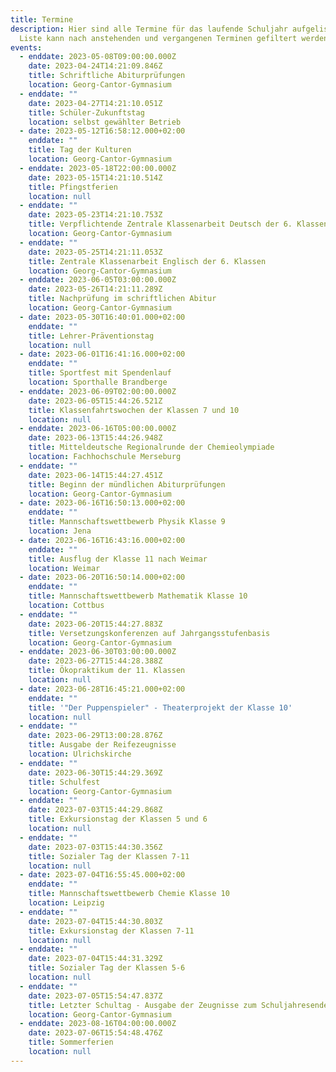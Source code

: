 ```yaml
---
title: Termine
description: Hier sind alle Termine für das laufende Schuljahr aufgelistet. Die
  Liste kann nach anstehenden und vergangenen Terminen gefiltert werden.
events:
  - enddate: 2023-05-08T09:00:00.000Z
    date: 2023-04-24T14:21:09.846Z
    title: Schriftliche Abiturprüfungen
    location: Georg-Cantor-Gymnasium
  - enddate: ""
    date: 2023-04-27T14:21:10.051Z
    title: Schüler-Zukunftstag
    location: selbst gewählter Betrieb
  - date: 2023-05-12T16:58:12.000+02:00
    enddate: ""
    title: Tag der Kulturen
    location: Georg-Cantor-Gymnasium
  - enddate: 2023-05-18T22:00:00.000Z
    date: 2023-05-15T14:21:10.514Z
    title: Pfingstferien
    location: null
  - enddate: ""
    date: 2023-05-23T14:21:10.753Z
    title: Verpflichtende Zentrale Klassenarbeit Deutsch der 6. Klassen
    location: Georg-Cantor-Gymnasium
  - enddate: ""
    date: 2023-05-25T14:21:11.053Z
    title: Zentrale Klassenarbeit Englisch der 6. Klassen
    location: Georg-Cantor-Gymnasium
  - enddate: 2023-06-05T03:00:00.000Z
    date: 2023-05-26T14:21:11.289Z
    title: Nachprüfung im schriftlichen Abitur
    location: Georg-Cantor-Gymnasium
  - date: 2023-05-30T16:40:01.000+02:00
    enddate: ""
    title: Lehrer-Präventionstag
    location: null
  - date: 2023-06-01T16:41:16.000+02:00
    enddate: ""
    title: Sportfest mit Spendenlauf
    location: Sporthalle Brandberge
  - enddate: 2023-06-09T02:00:00.000Z
    date: 2023-06-05T15:44:26.521Z
    title: Klassenfahrtswochen der Klassen 7 und 10
    location: null
  - enddate: 2023-06-16T05:00:00.000Z
    date: 2023-06-13T15:44:26.948Z
    title: Mitteldeutsche Regionalrunde der Chemieolympiade
    location: Fachhochschule Merseburg
  - enddate: ""
    date: 2023-06-14T15:44:27.451Z
    title: Beginn der mündlichen Abiturprüfungen
    location: Georg-Cantor-Gymnasium
  - date: 2023-06-16T16:50:13.000+02:00
    enddate: ""
    title: Mannschaftswettbewerb Physik Klasse 9
    location: Jena
  - date: 2023-06-16T16:43:16.000+02:00
    enddate: ""
    title: Ausflug der Klasse 11 nach Weimar
    location: Weimar
  - date: 2023-06-20T16:50:14.000+02:00
    enddate: ""
    title: Mannschaftswettbewerb Mathematik Klasse 10
    location: Cottbus
  - enddate: ""
    date: 2023-06-20T15:44:27.883Z
    title: Versetzungskonferenzen auf Jahrgangsstufenbasis
    location: Georg-Cantor-Gymnasium
  - enddate: 2023-06-30T03:00:00.000Z
    date: 2023-06-27T15:44:28.388Z
    title: Ökopraktikum der 11. Klassen
    location: null
  - date: 2023-06-28T16:45:21.000+02:00
    enddate: ""
    title: '"Der Puppenspieler" - Theaterprojekt der Klasse 10'
    location: null
  - enddate: ""
    date: 2023-06-29T13:00:28.876Z
    title: Ausgabe der Reifezeugnisse
    location: Ulrichskirche
  - enddate: ""
    date: 2023-06-30T15:44:29.369Z
    title: Schulfest
    location: Georg-Cantor-Gymnasium
  - enddate: ""
    date: 2023-07-03T15:44:29.868Z
    title: Exkursionstag der Klassen 5 und 6
    location: null
  - enddate: ""
    date: 2023-07-03T15:44:30.356Z
    title: Sozialer Tag der Klassen 7-11
    location: null
  - date: 2023-07-04T16:55:45.000+02:00
    enddate: ""
    title: Mannschaftswettbewerb Chemie Klasse 10
    location: Leipzig
  - enddate: ""
    date: 2023-07-04T15:44:30.803Z
    title: Exkursionstag der Klassen 7-11
    location: null
  - enddate: ""
    date: 2023-07-04T15:44:31.329Z
    title: Sozialer Tag der Klassen 5-6
    location: null
  - enddate: ""
    date: 2023-07-05T15:54:47.837Z
    title: Letzter Schultag - Ausgabe der Zeugnisse zum Schuljahresende
    location: Georg-Cantor-Gymnasium
  - enddate: 2023-08-16T04:00:00.000Z
    date: 2023-07-06T15:54:48.476Z
    title: Sommerferien
    location: null
---
```

